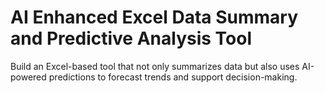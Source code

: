 # AI Enhanced Excel Data Summary and Predictive Analysis Tool
Build an Excel-based tool that not only summarizes data but also uses AI-powered predictions to forecast trends and support decision-making.
